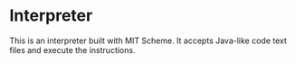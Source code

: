 # Interpreter

This is an interpreter built with MIT Scheme. It accepts Java-like code text files and execute the instructions.
